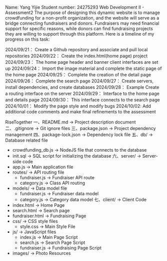 Name: Yang Yijie
Student number: 24275293
Web Development II - Assessment2
The purpose of designing this dynamic website is to manage crowdfunding for a non-profit organization, and the website will serve as a bridge connecting fundraisers and donors. Fundraisers may need financial support for specific reasons, while donors can find fundraising projects they are willing to support through this platform. Here is a timeline of my progress on this task:

2024/09/21： Create a Github repository and associate and pull local repositories
2024/09/22： Create the index.html(home page) project
2024/09/23： The home page header and banner client interfaces are set up
2024/09/24： Import the image material and complete the static page of the home page
2024/09/25： Complete the creation of the detail page
2024/09/26： Complete the search page
2024/09/27： Create servers, install dependencies, and create databases
2024/09/28： Example Create a routing interface on the server
2024/09/29： Interface to the home page and details page
2024/09/30： This interface connects to the search page
2024/10/01： Modify the page style and modify bugs
2024/10/02:  Add additional code comments and make final refinements to the assessment

RiseTogether
一、README.md              -> Project description document
二、.gitignore             -> Git ignore files
三、package.json           -> Project dependency management
四、package-lock.json      -> Dependency lock file
五、db/                    -> Database related file
   - crowdfunding_db.js    -> NodeJS file that connects to the database
   - init.sql              -> SQL script for initializing the database
六、server/                -> Server-side code
   - app.js                -> Main application file
   - routes/               -> API routing file
     - fundraiser.js       -> Fundraiser API route
     - category.js         -> Class API routing
   - models/               -> Data model file
     - fundraiser.js       -> Fundraiser data model
     - category.js         -> Category data model
七、client/                -> Client Code
   - index.html            -> Home Page
   - search.html           -> Search page
   - fundraiser.html       -> Fundraising Page
   - css/                  -> CSS style files
     - style.css           -> Main Style File
   - js/                   -> JavaScript files
     - index.js            -> Main Page Script
     - search.js           -> Search Page Script
     - fundraiser.js       -> Fundraising Page Script
   - images/               -> Photo Resources
  
